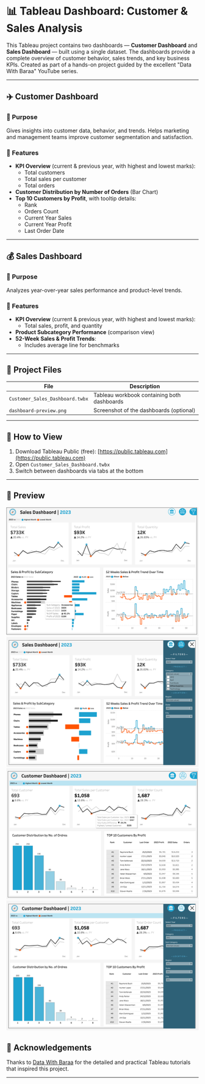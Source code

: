 # 📊 Tableau Dashboard: Customer & Sales Analysis

This Tableau project contains two dashboards — **Customer Dashboard** and **Sales Dashboard** — built using a single dataset. The dashboards provide a complete overview of customer behavior, sales trends, and key business KPIs. Created as part of a hands-on project guided by the excellent "Data With Baraa" YouTube series.

---

## ✈️ Customer Dashboard

### 🎯 Purpose
Gives insights into customer data, behavior, and trends. Helps marketing and management teams improve customer segmentation and satisfaction.

### 📌 Features
- **KPI Overview** (current & previous year, with highest and lowest marks):
  - Total customers 
  - Total sales per customer
  - Total orders
- **Customer Distribution by Number of Orders** (Bar Chart)
- **Top 10 Customers by Profit**, with tooltip details:
  - Rank
  - Orders Count
  - Current Year Sales
  - Current Year Profit
  - Last Order Date

---

## 💰 Sales Dashboard

### 🎯 Purpose
Analyzes year-over-year sales performance and product-level trends.

### 📌 Features
- **KPI Overview** (current & previous year, with highest and lowest marks):
  - Total sales, profit, and quantity
- **Product Subcategory Performance** (comparison view)
- **52-Week Sales & Profit Trends**:
  - Includes average line for benchmarks

---

## 📁 Project Files

| File | Description |
|------|-------------|
| `Customer_Sales_Dashboard.twbx` | Tableau workbook containing both dashboards |
| `dashboard-preview.png` | Screenshot of the dashboards (optional) |

---

## 🚀 How to View
1. Download Tableau Public (free): [https://public.tableau.com](https://public.tableau.com)
2. Open `Customer_Sales_Dashboard.twbx`
3. Switch between dashboards via tabs at the bottom

---
## 📸 Preview
![Dashboard Preview](screenshots/sales_dashboard_1.png)
![Dashboard Preview](screenshots/sales_dashboard_2.png)
![Dashboard Preview](screenshots/customer_dashboard_1.png)
![Dashboard Preview](screenshots/customer_dashboard_2.png)
## 🙌 Acknowledgements

Thanks to [Data With Baraa](https://www.youtube.com/@DataWithBaraa) for the detailed and practical Tableau tutorials that inspired this project.

---
